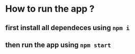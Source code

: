 # How to run the app ?

## first install all dependeces using `npm i`
## then run the app using `npm start`
